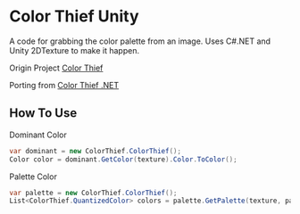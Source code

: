 # Color Thief Unity
A code for grabbing the color palette from an image. Uses C#.NET and Unity 2DTexture to make it happen.

Origin Project [Color Thief](https://github.com/lokesh/color-thief)

Porting from [Color Thief .NET](https://github.com/KSemenenko/ColorThief) 

## How To Use
Dominant Color
```cs
var dominant = new ColorThief.ColorThief();
Color color = dominant.GetColor(texture).Color.ToColor();
```

Palette Color
```cs
var palette = new ColorThief.ColorThief();
List<ColorThief.QuantizedColor> colors = palette.GetPalette(texture, paletteColors.Length);
```
